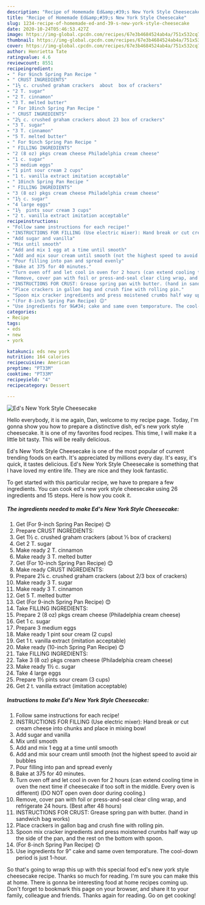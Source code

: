 ```yaml
---
description: "Recipe of Homemade Ed&amp;#39;s New York Style Cheesecake"
title: "Recipe of Homemade Ed&amp;#39;s New York Style Cheesecake"
slug: 1234-recipe-of-homemade-ed-and-39-s-new-york-style-cheesecake
date: 2020-10-24T05:46:53.427Z
image: https://img-global.cpcdn.com/recipes/67e3b4684524ab4a/751x532cq70/eds-new-york-style-cheesecake-recipe-main-photo.jpg
thumbnail: https://img-global.cpcdn.com/recipes/67e3b4684524ab4a/751x532cq70/eds-new-york-style-cheesecake-recipe-main-photo.jpg
cover: https://img-global.cpcdn.com/recipes/67e3b4684524ab4a/751x532cq70/eds-new-york-style-cheesecake-recipe-main-photo.jpg
author: Henrietta Tate
ratingvalue: 4.6
reviewcount: 8551
recipeingredient:
- " For 9inch Spring Pan Recipe "
- " CRUST INGREDIENTS"
- "1½ c. crushed graham crackers  about  box of crackers"
- "2 T. sugar"
- "2 T. cinnamon"
- "3 T. melted butter"
- " For 10inch Spring Pan Recipe "
- " CRUST INGREDIENTS"
- "2¼ c. crushed graham crackers about 23 box of crackers"
- "3 T. sugar"
- "3 T. cinnamon"
- "5 T. melted butter"
- " For 9inch Spring Pan Recipe "
- " FILLING INGREDIENTS"
- "2 (8 oz) pkgs cream cheese Philadelphia cream cheese"
- "1 c. sugar"
- "3 medium eggs"
- "1 pint sour cream 2 cups"
- "1 t. vanilla extract imitation acceptable"
- " 10inch Spring Pan Recipe "
- " FILLING INGREDIENTS"
- "3 (8 oz) pkgs cream cheese Philadelphia cream cheese"
- "1½ c. sugar"
- "4 large eggs"
- "1½  pints sour cream 3 cups"
- "2 t. vanilla extract imitation acceptable"
recipeinstructions:
- "Follow same instructions for each recipe!"
- "INSTRUCTIONS FOR FILLING (Use electric mixer): Hand break or cut cream cheese into chunks and place in mixing bowl"
- "Add sugar and vanilla"
- "Mix until smooth"
- "Add and mix 1 egg at a time until smooth"
- "Add and mix sour cream until smooth (not the highest speed to avoid air bubbles"
- "Pour filling into pan and spread evenly"
- "Bake at 375 for 40 minutes."
- "Turn oven off and let cool in oven for 2 hours (can extend cooling time in oven the next time if cheesecake if too soft in the middle. Every oven is different) (DO NOT open oven door during cooling.)"
- "Remove, cover pan with foil or press-and-seal clear cling wrap, and refrigerate 24 hours. (Best after 48 hours)"
- "INSTRUCTIONS FOR CRUST: Grease spring pan with butter. (hand in sandwich bag works)"
- "Place crackers in gallon bag and crush fine with rolling pin."
- "Spoon mix cracker ingredients and press moistened crumbs half way up the side of the pan, and the rest on the bottom with spoon."
- "(For 8-inch Spring Pan Recipe) 😊"
- "Use ingredients for 9&#34; cake and same oven temporature. The cool-down period is just 1-hour."
categories:
- Recipe
tags:
- eds
- new
- york

katakunci: eds new york 
nutrition: 164 calories
recipecuisine: American
preptime: "PT33M"
cooktime: "PT33M"
recipeyield: "4"
recipecategory: Dessert

---
```



![Ed&#39;s New York Style Cheesecake](https://img-global.cpcdn.com/recipes/67e3b4684524ab4a/751x532cq70/eds-new-york-style-cheesecake-recipe-main-photo.jpg)

Hello everybody, it is me again, Dan, welcome to my recipe page. Today, I'm gonna show you how to prepare a distinctive dish, ed&#39;s new york style cheesecake. It is one of my favorites food recipes. This time, I will make it a little bit tasty. This will be really delicious.



Ed&#39;s New York Style Cheesecake is one of the most popular of current trending foods on earth. It's appreciated by millions every day. It's easy, it's quick, it tastes delicious. Ed&#39;s New York Style Cheesecake is something that I have loved my entire life. They are nice and they look fantastic.


To get started with this particular recipe, we have to prepare a few ingredients. You can cook ed&#39;s new york style cheesecake using 26 ingredients and 15 steps. Here is how you cook it.

<!--inarticleads1-->

##### The ingredients needed to make Ed&#39;s New York Style Cheesecake:

1. Get  (For 9-inch Spring Pan Recipe) 😊
1. Prepare  CRUST INGREDIENTS:
1. Get 1½ c. crushed graham crackers  (about ⅓ box of crackers)
1. Get 2 T. sugar
1. Make ready 2 T. cinnamon
1. Make ready 3 T. melted butter
1. Get  (For 10-inch Spring Pan Recipe) 😊
1. Make ready  CRUST INGREDIENTS:
1. Prepare 2¼ c. crushed graham crackers (about 2/3 box of crackers)
1. Make ready 3 T. sugar
1. Make ready 3 T. cinnamon
1. Get 5 T. melted butter
1. Get  (For 9-inch Spring Pan Recipe) 😊
1. Take  FILLING INGREDIENTS:
1. Prepare 2 (8 oz) pkgs cream cheese (Philadelphia cream cheese)
1. Get 1 c. sugar
1. Prepare 3 medium eggs
1. Make ready 1 pint sour cream (2 cups)
1. Get 1 t. vanilla extract (imitation acceptable)
1. Make ready  (10-inch Spring Pan Recipe) 😊
1. Take  FILLING INGREDIENTS:
1. Take 3 (8 oz) pkgs cream cheese (Philadelphia cream cheese)
1. Make ready 1½ c. sugar
1. Take 4 large eggs
1. Prepare 1½  pints sour cream (3 cups)
1. Get 2 t. vanilla extract (imitation acceptable)




<!--inarticleads2-->

##### Instructions to make Ed&#39;s New York Style Cheesecake:

1. Follow same instructions for each recipe!
1. INSTRUCTIONS FOR FILLING (Use electric mixer): Hand break or cut cream cheese into chunks and place in mixing bowl
1. Add sugar and vanilla
1. Mix until smooth
1. Add and mix 1 egg at a time until smooth
1. Add and mix sour cream until smooth (not the highest speed to avoid air bubbles
1. Pour filling into pan and spread evenly
1. Bake at 375 for 40 minutes.
1. Turn oven off and let cool in oven for 2 hours (can extend cooling time in oven the next time if cheesecake if too soft in the middle. Every oven is different) (DO NOT open oven door during cooling.)
1. Remove, cover pan with foil or press-and-seal clear cling wrap, and refrigerate 24 hours. (Best after 48 hours)
1. INSTRUCTIONS FOR CRUST: Grease spring pan with butter. (hand in sandwich bag works)
1. Place crackers in gallon bag and crush fine with rolling pin.
1. Spoon mix cracker ingredients and press moistened crumbs half way up the side of the pan, and the rest on the bottom with spoon.
1. (For 8-inch Spring Pan Recipe) 😊
1. Use ingredients for 9&#34; cake and same oven temporature. The cool-down period is just 1-hour.




So that's going to wrap this up with this special food ed&#39;s new york style cheesecake recipe. Thanks so much for reading. I'm sure you can make this at home. There is gonna be interesting food at home recipes coming up. Don't forget to bookmark this page on your browser, and share it to your family, colleague and friends. Thanks again for reading. Go on get cooking!
